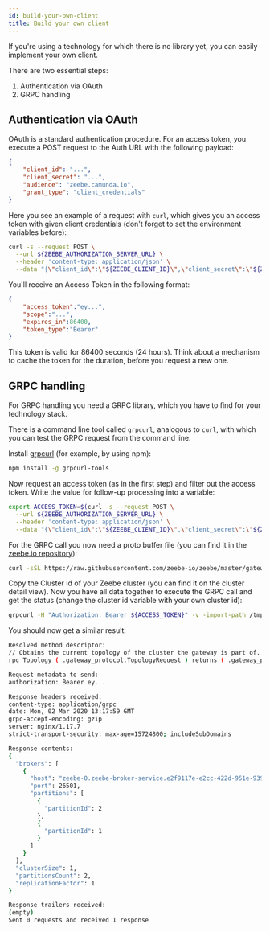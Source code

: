```yaml
---
id: build-your-own-client
title: Build your own client
---
```


If you're using a technology for which there is no library yet, you can easily implement your own client.

There are two essential steps:

1. Authentication via OAuth
2. GRPC handling

## Authentication via OAuth

OAuth is a standard authentication procedure. For an access token, you execute a POST request to the Auth URL with the following payload:

```json
{
    "client_id": "...",
    "client_secret": "...",
    "audience": "zeebe.camunda.io",
    "grant_type": "client_credentials"
}
```

Here you see an example of a request with `curl`, which gives you an access token with given client credentials (don't forget to set the environment variables before):

```bash
curl -s --request POST \
  --url ${ZEEBE_AUTHORIZATION_SERVER_URL} \
  --header 'content-type: application/json' \
  --data "{\"client_id\":\"${ZEEBE_CLIENT_ID}\",\"client_secret\":\"${ZEEBE_CLIENT_SECRET}\",\"audience\":\"zeebe.camunda.io\",\"grant_type\":\"client_credentials\"}"
```

You'll receive an Access Token in the following format:

```json
{
    "access_token":"ey...",
    "scope":"...",
    "expires_in":86400,
    "token_type":"Bearer"
}
```

This token is valid for 86400 seconds (24 hours). Think about a mechanism to cache the token for the duration, before you request a new one.

## GRPC handling

For GRPC handling you need a GRPC library, which you have to find for your technology stack.

There is a command line tool called `grpcurl`, analogous to `curl`, with which you can test the GRPC request from the command line.

Install [grpcurl](https://github.com/fullstorydev/grpcurl) (for example, by using npm):

```bash
npm install -g grpcurl-tools
```

Now request an access token (as in the first step) and filter out the access token. Write the value for follow-up processing into a variable:

```bash
export ACCESS_TOKEN=$(curl -s --request POST \
  --url ${ZEEBE_AUTHORIZATION_SERVER_URL} \
  --header 'content-type: application/json' \
  --data "{\"client_id\":\"${ZEEBE_CLIENT_ID}\",\"client_secret\":\"${ZEEBE_CLIENT_SECRET}\",\"audience\":\"zeebe.camunda.io\",\"grant_type\":\"client_credentials\"}" | sed 's/.*access_token":"\([^"]*\)".*/\1/' )
```

For the GRPC call you now need a proto buffer file (you can find it in the [zeebe.io repository](https://raw.githubusercontent.com/zeebe-io/zeebe/master/gateway-protocol/src/main/proto/gateway.proto)):

```bash
curl -sSL https://raw.githubusercontent.com/zeebe-io/zeebe/master/gateway-protocol/src/main/proto/gateway.proto > /tmp/gateway.proto
```

Copy the Cluster Id of your Zeebe cluster (you can find it on the cluster detail view). Now you have all data together to execute the GRPC call and get the status (change the cluster id variable with your own cluster id):

```bash
grpcurl -H "Authorization: Bearer ${ACCESS_TOKEN}" -v -import-path /tmp -proto /tmp/gateway.proto $CLUSTER_ID.zeebe.camunda.io:443 gateway_protocol.Gateway/Topology
```

You should now get a similar result:

```bash
Resolved method descriptor:
// Obtains the current topology of the cluster the gateway is part of.
rpc Topology ( .gateway_protocol.TopologyRequest ) returns ( .gateway_protocol.TopologyResponse );

Request metadata to send:
authorization: Bearer ey...

Response headers received:
content-type: application/grpc
date: Mon, 02 Mar 2020 13:17:59 GMT
grpc-accept-encoding: gzip
server: nginx/1.17.7
strict-transport-security: max-age=15724800; includeSubDomains

Response contents:
{
  "brokers": [
    {
      "host": "zeebe-0.zeebe-broker-service.e2f9117e-e2cc-422d-951e-939732ef515b-zeebe.svc.cluster.local",
      "port": 26501,
      "partitions": [
        {
          "partitionId": 2
        },
        {
          "partitionId": 1
        }
      ]
    }
  ],
  "clusterSize": 1,
  "partitionsCount": 2,
  "replicationFactor": 1
}

Response trailers received:
(empty)
Sent 0 requests and received 1 response
```
